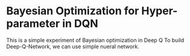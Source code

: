 # Bayesian Optimization for Hyper-parameter in DQN
This is a simple experiment of Bayesian optimization in Deep Q
To build Deep-Q-Network, we can use simple nueral network.
